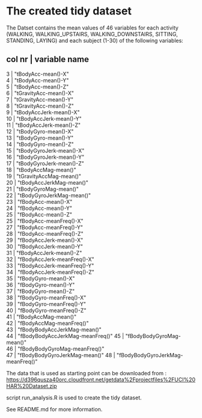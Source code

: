 # The created tidy dataset
The Datset contains the mean values of 46 variables for each activity (WALKING,
WALKING\_UPSTAIRS, WALKING\_DOWNSTAIRS, SITTING, STANDING, LAYING) and each
subject (1-30) of the following variables:

col nr | variable name
----------------------
3  | "tBodyAcc-mean()-X"               
4  | "tBodyAcc-mean()-Y"              
5  | "tBodyAcc-mean()-Z"               
6  | "tGravityAcc-mean()-X"           
7  | "tGravityAcc-mean()-Y"            
8  | "tGravityAcc-mean()-Z"           
9  | "tBodyAccJerk-mean()-X"           
10 | "tBodyAccJerk-mean()-Y"          
11 | "tBodyAccJerk-mean()-Z"           
12 | "tBodyGyro-mean()-X"             
13 | "tBodyGyro-mean()-Y"              
14 | "tBodyGyro-mean()-Z"             
15 | "tBodyGyroJerk-mean()-X"          
16 | "tBodyGyroJerk-mean()-Y"         
17 | "tBodyGyroJerk-mean()-Z"          
18 | "tBodyAccMag-mean()"             
19 | "tGravityAccMag-mean()"           
20 | "tBodyAccJerkMag-mean()"         
21 | "tBodyGyroMag-mean()"             
22 | "tBodyGyroJerkMag-mean()"        
23 | "fBodyAcc-mean()-X"               
24 | "fBodyAcc-mean()-Y"              
25 | "fBodyAcc-mean()-Z"               
25 | "fBodyAcc-meanFreq()-X"          
27 | "fBodyAcc-meanFreq()-Y"           
28 | "fBodyAcc-meanFreq()-Z"          
29 | "fBodyAccJerk-mean()-X"           
30 | "fBodyAccJerk-mean()-Y"          
31 | "fBodyAccJerk-mean()-Z"           
32 | "fBodyAccJerk-meanFreq()-X"      
33 | "fBodyAccJerk-meanFreq()-Y"       
34 | "fBodyAccJerk-meanFreq()-Z"      
35 | "fBodyGyro-mean()-X"              
36 | "fBodyGyro-mean()-Y"             
37 | "fBodyGyro-mean()-Z"              
38 | "fBodyGyro-meanFreq()-X"         
39 | "fBodyGyro-meanFreq()-Y"          
40 | "fBodyGyro-meanFreq()-Z"         
41 | "fBodyAccMag-mean()"              
42 | "fBodyAccMag-meanFreq()"         
43 | "fBodyBodyAccJerkMag-mean()"      
44 | "fBodyBodyAccJerkMag-meanFreq()" 
45 | "fBodyBodyGyroMag-mean()"         
46 | "fBodyBodyGyroMag-meanFreq()"    
47 | "fBodyBodyGyroJerkMag-mean()"
48 | "fBodyBodyGyroJerkMag-meanFreq()"

The data that is used as starting point can be downloaded from :
https://d396qusza40orc.cloudfront.net/getdata%2Fprojectfiles%2FUCI%20HAR%20Dataset.zip

script run\_analysis.R is used to create the tidy dataset.

See README.md for more information.



